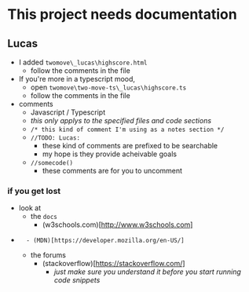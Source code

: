 # This project needs documentation

## Lucas
- I added `twomove\_lucas\highscore.html`
    - follow the comments in the file 
- If you're more in a typescript mood,
    - open `twomove\two-move-ts\_lucas\highscore.ts`
    - follow the comments in the file
- comments 
    - Javascript / Typescript
    - *this only applys to the specified files and code sections*
    - `/* this kind of comment I'm using as a notes section */`
    - `//TODO: Lucas:`
        - these kind of comments are prefixed to be searchable
        - my hope is they provide acheivable goals
    - `//somecode()`
        - these comments are for you to uncomment

### if you get lost
- look at
    - the `docs`
        - (w3schools.com)[http://www.w3schools.com]
-       - (MDN)[https://developer.mozilla.org/en-US/]
    - the forums
        - (stackoverflow)[https://stackoverflow.com/]
            - *just make sure you understand it before you start running code snippets*